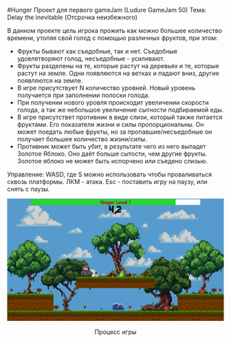 #Hunger
Проект для первого gameJam (Ludure GameJam 50)
Тема: Delay the inevitable (Отсрочка неизбежного)

В данном проекте цель игрока прожить как можно большее количество времени, утоляя свой голод с помощью различных фруктов, при этом:

- Фрукты бывают как съедобные, так и нет. Съедобные удовлетворяют голод, несъедобные - усиливают.
- Фрукты разделены на те, которые растут на деревьях и те, которые растут на земле. Одни появляются на ветках и падают вниз, другие появляются на земле.
- В игре присутствует N количество уровней. Новый уровень получается при заполнении полоски голода.
- При получении нового уровля происходит увеличении скорости голода, а так же небольшое увеличение сытности подбираемой еды.
- В игре присутствет противник в виде слизи, который также питается фруктами. Его показатели жизни и силы пропорциональны. 
Он может поедать любые фрукты, но за пропавшие/несъедобные он получает большее количество жизни/силы.
- Противник может быть убит, в результате чего из него выпадет Золотое Яблоко. Оно даёт больше сытости, чем другие фрукты. Золотое яблоко не может быть испорчено или съедено слизью.

Управление: WASD, где S можно использовать чтобы проваливаться сквозь платформы. ЛКМ - атака. Esc - поставить игру на паузу, или снять с паузы.

<div align="center">
    <img src="mainWindow.png" >
    <p>Процесс игры</p>
</div>

